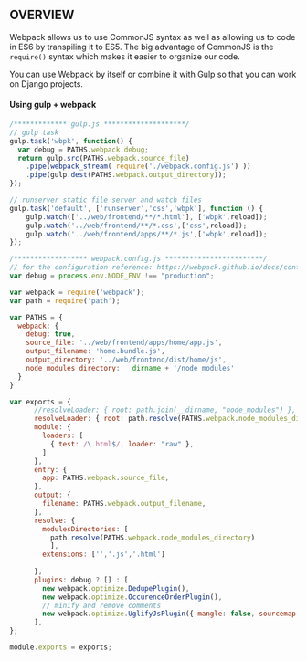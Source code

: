 OVERVIEW
--------
Webpack allows us to use CommonJS syntax as well
as allowing us to code in ES6 by transpiling it to ES5.
The big advantage of CommonJS is the `require()` syntax
which makes it easier to organize our code.

You can use Webpack by itself or combine it with
Gulp so that you can work on Django projects.

#### Using gulp + webpack
```javascript
/************* gulp.js ********************/
// gulp task
gulp.task('wbpk', function() {
  var debug = PATHS.webpack.debug;
  return gulp.src(PATHS.webpack.source_file)
    .pipe(webpack_stream( require('./webpack.config.js') ))
    .pipe(gulp.dest(PATHS.webpack.output_directory));
});

// runserver static file server and watch files
gulp.task('default', ['runserver','css','wbpk'], function () {
    gulp.watch(['../web/frontend/**/*.html'], ['wbpk',reload]);
    gulp.watch('../web/frontend/**/*.css',['css',reload]);
    gulp.watch('../web/frontend/apps/**/*.js',['wbpk',reload]);
});

/****************** webpack.config.js ************************/
// for the configuration reference: https://webpack.github.io/docs/configuration.html
var debug = process.env.NODE_ENV !== "production";

var webpack = require('webpack');
var path = require('path');

var PATHS = {
  webpack: {
    debug: true,
    source_file: '../web/frontend/apps/home/app.js',
    output_filename: 'home.bundle.js',
    output_directory: '../web/frontend/dist/home/js',
    node_modules_directory: __dirname + '/node_modules'
  }
}

var exports = {
      //resolveLoader: { root: path.join(__dirname, "node_modules") },
      resolveLoader: { root: path.resolve(PATHS.webpack.node_modules_directory) },
      module: {
        loaders: [
          { test: /\.html$/, loader: "raw" },
        ]
      },
      entry: {
        app: PATHS.webpack.source_file,
      },
      output: {
        filename: PATHS.webpack.output_filename,
      },
      resolve: { 
        modulesDirectories: [
          path.resolve(PATHS.webpack.node_modules_directory)
          ],
        extensions: ['','.js','.html']
        
      },
      plugins: debug ? [] : [
        new webpack.optimize.DedupePlugin(),
        new webpack.optimize.OccurenceOrderPlugin(),
        // minify and remove comments
        new webpack.optimize.UglifyJsPlugin({ mangle: false, sourcemap: false }),
      ],     
};

module.exports = exports;

```